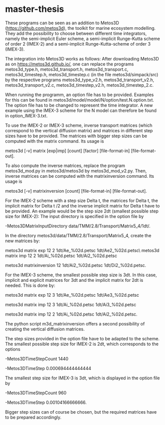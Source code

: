 # master-thesis

These programs can be seen as an addition to Metos3D (https://github.com/metos3d), the toolkit for marine ecosystem modelling. They add the possibility to choose between different time integrators, namely the semi-implicit Euler scheme, a semi-implicit Runge-Kutta scheme of order 2 (IMEX-2) and a semi-implicit Runge-Kutta-scheme of order 3 (IMEX-3). 

The integration into Metos3D works as follows:
After downloading Metos3D as on https://metos3d.github.io/, one can replace the programs metos3d_type.h, metos3d_transport.h, metos3d_transport.c, metos3d_timestep.h, metos3d_timestep.c (in the file metos3d/simpack/src) by the respective programs metos3d_type_v2.h, metos3d_transport_v2.h, metos3d_transport_v2.c, metos3d_timestep_v2.h, metos3d_timestep_2.c. 

When running the programm, an option file has to be provided. Examples for this can be found in metos3d/model/model/N/option/test.N.option.txt. The option file has to be changed to represent the time integrator. A new example using the IMEX-3 scheme for the N model can therefore be found in option_IMEX-3.txt.

To use the IMEX-2 or IMEX-3 scheme, inverse transport matrices (which correspond to the vertical diffusion matrix) and matrices in different step sizes have to be provided. The matrices with bigger step sizes can be computed with the matrix command. Its usage is

metos3d [-v] matrix [exp|imp] [count] [factor] [file-format-in] [file-format-out].

To also compute the inverse matrices, replace the program metos3d_mod.py in metos3d/metos3d by metos3d_mod_v2.py. Then, inverse matrices can be computed with the matrixinversion command. Its usage is 

metos3d [-v] matrixinversion [count] [file-format-in] [file-format-out].

For the IMEX-2 scheme with a step size Delta t, the matrices for Delta t, the implicit matrix for Delta t /2 and the inverse implicit matrix for Delta t have to be provided.
An example would be the step size 2dt (smallest possible step size for IMEX-2): 
The input directory is specified in the option file by 

-Metos3DMatrixInputDirectory data/TMM/2.8/Transport/Matrix5_4/1dt/.

In the directory metos3d/data/TMM/2.8/Transport/Matrix5_4, create the new matrices by:

metos3d matrix exp 12 2 1dt/Ae_%02d.petsc 1dt/Ae2_%02d.petsc\\
metos3d matrix imp 12 2 1dt/Ai_%02d.petsc 1dt/Ai2_%02d.petsc

metos3d matrixinversion 12 1dt/Ai2_%02d.petsc 1dt/Di2_%02d.petsc.

For the IMEX-3 scheme, the smallest possible step size is 3dt. In this case, implicit and explicit matrices for 3dt and the implicit matrix for 2dt is needed. This is done by:

metos3d matrix exp 12 3 1dt/Ae_%02d.petsc 1dt/Ae3_%02d.petsc

metos3d matrix imp 12 3 1dt/Ai_%02d.petsc 1dt/Ai3_%02d.petsc

metos3d matrix imp 12 2 1dt/Ai_%02d.petsc 1dt/Ai2_%02d.petsc.

The python script m3d_matrixinversion offers a second possibility of creating the vertical diffusion matrices.

The step sizes provided in the option file have to be adapted to the scheme. The smallest possible step size for IMEX-2 is 2dt, which corresponds to the options

 -Metos3DTimeStepCount                              1440
 
 -Metos3DTimeStep                                   0.000694444444444
 
 The smallest step size for IMEX-3 is 3dt, which is displayed in the option file by 
 
 -Metos3DTimeStepCount                              960
 
 -Metos3DTimeStep                                   0.00104166666666.
 
 Bigger step sizes can of course be chosen, but the required matrices have to be prepared accordingly.
